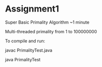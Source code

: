 # Assignment1
Super Basic Primality Algorithm ~1 minute

Multi-threaded primality from 1 to 100000000

To compile and run:

javac PrimalityTest.java

java PrimalityTest
